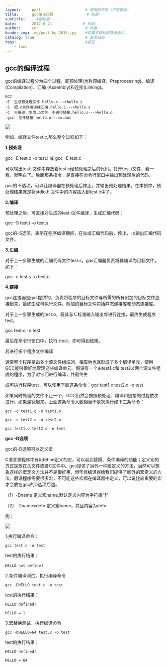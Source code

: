 ```yaml
---
layout:     post                    # 使用的布局（不需要改）
title:      gcc编译过程               # 标题 
subtitle:     #副标题
date:       2017-6-21              # 时间
author:     co                      # 作者
header-img: img/post-bg-2015.jpg    #这篇文章标题背景图片
catalog: true                       # 是否归档
tags:                               #标签
    - tool
---
```


## gcc的编译过程 
gcc的编译过程分为四个过程，即预处理(也称预编译，Preprocessing)、编译(Compilation)、汇编 (Assembly)和连接(Linking)。
```
GCC
-E  生成预处理文件.hello.c--->hello.i
-S  把.c文件编译成汇编.hello.i--->hello.s
-C  只编译，生成.o文件，不进行链接.hello.s--->hello.o
 gcc  文件链接 hello.o--->a.out
```
![](https://gitee.com/whatplane/resource/raw/master/img/1250956.png)


例如，编译文件test.c,那么整个过程如下：

**1.预处理**

gcc -E test.c -o test.i 或 gcc -E test.c

可以输出test.i文件中存放着test.c经预处理之后的代码。打开test.i文件，看一看，就明白了。后面那条指令，是直接在命令行窗口中输出预处理后的代码.

gcc的-E选项，可以让编译器在预处理后停止，并输出预处理结果。在本例中，预处理结果就是将stdio.h 文件中的内容插入到test.c中了。

**2.编译**

预处理之后，可直接对生成的test.i文件编译，生成汇编代码：

gcc -S test.i -o test.s

gcc的-S选项，表示在程序编译期间，在生成汇编代码后，停止，-o输出汇编代码文件。

**3.汇编**

对于上一步骤生成的汇编代码文件test.s，gas汇编器负责将其编译为目标文件，如下：

gcc -c test.s -o test.o

**4.链接**

gcc连接器是gas提供的，负责将程序的目标文件与所需的所有附加的目标文件连接起来，最终生成可执行文件。附加的目标文件包括静态连接库和动态连接库。

对于上一步骤生成的test.o，将其与Ｃ标准输入输出库进行连接，最终生成程序test。

gcc test.o -o test

最后在命令行窗口中，执行./test，即可得到结果。

 

若进行多个程序文件编译

通常整个程序是由多个源文件组成的，相应地也就形成了多个编译单元，使用GCC能够很好地管理这些编译单元。假设有一个由test1.c和 test2.c两个源文件组成的程序，为了对它们进行编译，并最终生

成可执行程序test，可以使用下面这条命令：gcc test1.c test2.c -o test

如果同时处理的文件不止一个，GCC仍然会按照预处理、编译和链接的过程依次进行。如果深究起来，上面这条命令大致相当于依次执行如下三条命令：
```
gcc -c test1.c -o test1.o

gcc -c test2.c -o test2.o

gcc test1.o test2.o -o test
```
 

**gcc -D选项**

gcc的-D选项可以定义宏

C语言源程序中有#define定义的宏，可以起到替换、条件编译的功能；定义宏的方式是放在头文件或者C文件中。gcc提供了另外一种宏定义的方法，当然可以想象这样的宏定义方法并不是很好用，但毕竟编译器给我们提供了额外的宏定义的方法。假设程序需要很多宏，不可能这些宏都在编译器中定义，可以说比较重要的宏才会放在gcc的D选项后边。

（1）-Dname 定义宏name,默认定义内容为字符串“1”

（2）-Dname=defn 定义宏name，并且内容为defn

例：

![](https://gitee.com/whatplane/resource/raw/master/img/27593310-91ef-4cab-b81f-7eac72a05e9c.png)

1.执行编译命令：

`gcc test.c -o test`

test的执行结果：

```
HELLO not define！
```
2.条件编译测试，执行编译命令

`gcc -DHELLO test.c -o test`

test的执行结果：

```
HELLO defined!

HELLO = 1
```

3.宏替换测试，执行编译命令

`gcc -DHELLO=64 test.c -o test`

test的执行结果：
```
HELLO defined!

HELLO = 64
```

